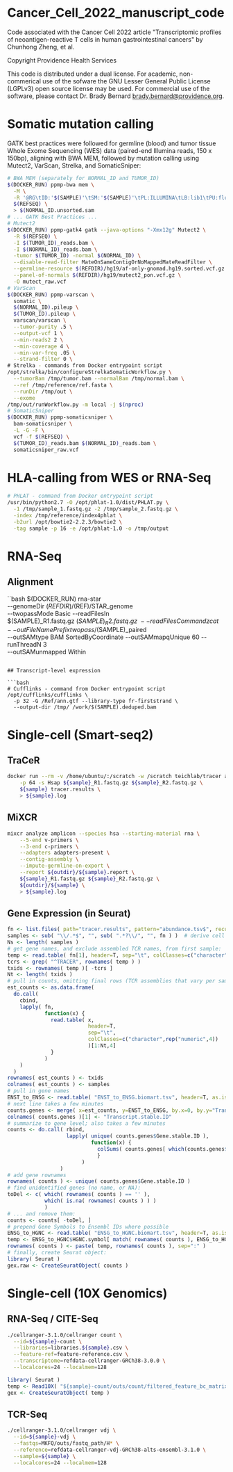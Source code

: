 # Cancer_Cell_2022_manuscript_code

Code associated with the Cancer Cell 2022 article "Transcriptomic profiles of neoantigen-reactive T cells in human gastrointestinal cancers" by Chunhong Zheng, et al.

Copyright Providence Health Services

This code is distributed under a dual license. For academic, non-commerical use of the sofware the GNU Lesser General Public License (LGPLv3) open source license may be used. For commercial use of the software, please contact Dr. Brady Bernard <brady.bernard@providence.org>.

# Somatic mutation calling

GATK best practices were followed for germline (blood) and tumor tissue Whole Exome Sequencing (WES) data (paired-end Illumina reads, 150 x 150bp), aligning with BWA MEM, followed by mutation calling using Mutect2, VarScan, Strelka, and SomaticSniper:

```bash
# BWA MEM (separately for NORMAL_ID and TUMOR_ID)
$(DOCKER_RUN) ppmp-bwa mem \
  -M \
  -R '@RG\tID:'$(SAMPLE)'\tSM:'$(SAMPLE)'\tPL:ILLUMINA\tLB:lib1\tPU:flowcell-barcode.lane' \
  $(REFSEQ) \
  > $(NORMAL_ID.unsorted.sam
# ... GATK Best Practices ... 
# Mutect2
$(DOCKER_RUN) ppmp-gatk4 gatk --java-options "-Xmx12g" Mutect2 \
  -R $(REFSEQ) \
  -I $(TUMOR_ID)_reads.bam \
  -I $(NORMAL_ID)_reads.bam \
  -tumor $(TUMOR_ID) -normal $(NORMAL_ID) \
  --disable-read-filter MateOnSameContigOrNoMappedMateReadFilter \
  --germline-resource $(REFDIR)/hg19/af-only-gnomad.hg19.sorted.vcf.gz \
  --panel-of-normals $(REFDIR)/hg19/mutect2_pon.vcf.gz \
  -O mutect_raw.vcf
# VarScan
$(DOCKER_RUN) ppmp-varscan \
  somatic \
  $(NORMAL_ID).pileup \
  $(TUMOR_ID).pileup \
  varscan/varscan \
  --tumor-purity .5 \
  --output-vcf 1 \
  --min-reads2 2 \
  --min-coverage 4 \
  --min-var-freq .05 \
  --strand-filter 0 \
# Strelka - commands from Docker entrypoint script
/opt/strelka/bin/configureStrelkaSomaticWorkflow.py \
  --tumorBam /tmp/tumor.bam --normalBam /tmp/normal.bam \
  --ref /tmp/reference/ref.fasta \
  --runDir /tmp/out \
  --exome
/tmp/out/runWorkflow.py -m local -j $(nproc)
# SomaticSniper
$(DOCKER_RUN) ppmp-somaticsniper \
  bam-somaticsniper \
  -L -G -F \
  vcf -f $(REFSEQ) \
  $(TUMOR_ID)_reads.bam $(NORMAL_ID)_reads.bam \
  somaticsniper_raw.vcf 
```

# HLA-calling from WES or RNA-Seq

```bash
# PHLAT - command from Docker entrypoint script
/usr/bin/python2.7 -O /opt/phlat-1.0/dist/PHLAT.py \
  -1 /tmp/sample_1.fastq.gz -2 /tmp/sample_2.fastq.gz \
  -index /tmp/reference/index4phlat \
  -b2url /opt/bowtie2-2.2.3/bowtie2 \
  -tag sample -p 16 -e /opt/phlat-1.0 -o /tmp/output
```

# RNA-Seq

## Alignment

``bash
$(DOCKER_RUN) rna-star \
  --genomeDir $(REFDIR)/$(REF)/STAR_genome \
  --twopassMode Basic --readFilesIn \
  $(SAMPLE)_R1.fastq.gz $(SAMPLE)_R2.fastq.gz \
  --readFilesCommand zcat \
  --outFileNamePrefix twopass/$(SAMPLE)_paired \
  --outSAMtype BAM SortedByCoordinate --outSAMmapqUnique 60 --runThreadN 3 \
  --outSAMunmapped Within
```

## Transcript-level expression

```bash
# Cufflinks - command from Docker entrypoint script
/opt/cufflinks/cufflinks \
  -p 32 -G /Ref/ann.gtf --library-type fr-firststrand \
  --output-dir /tmp/ /work/$(SAMPLE).deduped.bam
```

# Single-cell (Smart-seq2)

## TraCeR

```bash
docker run --rm -v /home/ubuntu/:/scratch -w /scratch teichlab/tracer assemble \
    -p 64 -s Hsap ${sample}_R1.fastq.gz ${sample}_R2.fastq.gz \
    ${sample} tracer.results \
    > ${sample}.log
```

## MiXCR

```bash
mixcr analyze amplicon --species hsa --starting-material rna \
    --5-end v-primers \
    --3-end c-primers \
    --adapters adapters-present \
    --contig-assembly \
    --impute-germline-on-export \
    --report ${outdir}/${sample}.report \
    ${sample}_R1.fastq.gz ${sample}_R2.fastq.gz \
    ${outdir}/${sample} \
    > ${sample}.log
```

## Gene Expression (in Seurat)

```R
fn <- list.files( path="tracer.results", pattern="abundance.tsv$", recursive=T, full.names=T )
samples <- sub( "\\/.*$", "", sub( ".*?\\/", "", fn ) )  # derive cell names from folders created by TraCeR
Ns <- length( samples )
# get gene names, and exclude assembled TCR names, from first sample:
temp <- read.table( fn[1], header=T, sep="\t", colClasses=c("character",rep("numeric",4)), row.names=1 )
tcrs <- grep( "^TRACER", rownames( temp ) )
txids <- rownames( temp )[ -tcrs ]
Nt <- length( txids )
# pull in counts, omitting final rows (TCR assemblies that vary per sample), takes a few minutes
est_counts <- as.data.frame(
  do.call(
    cbind,
    lapply( fn,
            function(x) {
              read.table( x,
                          header=T,
                          sep="\t",
                          colClasses=c("character",rep("numeric",4))
                          )[1:Nt,4]
              }
            )
    )
  )
rownames( est_counts ) <- txids
colnames( est_counts ) <- samples
# pull in gene names
ENST_to_ENSG <- read.table( "ENST_to_ENSG.biomart.tsv", header=T, as.is=T, sep="\t" )
# next line takes a few minutes
counts.genes <- merge( x=est_counts, y=ENST_to_ENSG, by.x=0, by.y="Transcript.stable.ID", all.x=T, all.y=F )
colnames( counts.genes )[1] <- "Transcript.stable.ID"
# summarize to gene level; also takes a few minutes
counts <- do.call( rbind,
                   lapply( unique( counts.genes$Gene.stable.ID ),
                           function(x) {
                             colSums( counts.genes[ which(counts.genes$Gene.stable.ID == x), 2:(Ns+1) ] )
                             }
                        )
                 )
# add gene rownames
rownames( counts ) <- unique( counts.genes$Gene.stable.ID )
# find unidentified genes (no name, or NA):
toDel <- c( which( rownames( counts ) == '' ),
            which( is.na( rownames( counts ) ) )
            )
# ... and remove them:
counts <- counts[ -toDel, ]
# prepend Gene Symbols to Ensembl IDs where possible
ENSG_to_HGNC <- read.table( "ENSG_to_HGNC.biomart.tsv", header=T, as.is=T, sep="\t" )
temp <- ENSG_to_HGNC$HGNC.symbol[ match( rownames( counts ), ENSG_to_HGNC$Gene.stable.ID ) ]
rownames( counts ) <- paste( temp, rownames( counts ), sep=":" )
# finally, create Seurat object:
library( Seurat )
gex.raw <- CreateSeuratObject( counts )
```

# Single-cell (10X Genomics)

## RNA-Seq / CITE-Seq

```bash
./cellranger-3.1.0/cellranger count \
  --id=${sample}-count \
  --libraries=libraries.${sample}.csv \
  --feature-ref=feature-reference.csv \
  --transcriptome=refdata-cellranger-GRCh38-3.0.0 \
  --localcores=24 --localmem=128
```

```R
library( Seurat )
temp <- Read10X( "${sample}-count/outs/count/filtered_feature_bc_matrix" )[[1]]
gex <- CreateSeuratObject( temp )
```

## TCR-Seq

```bash
./cellranger-3.1.0/cellranger vdj \
  --id=${sample}-vdj \
  --fastqs=MKFQ/outs/fastq_path/H* \
  --reference=refdata-cellranger-vdj-GRCh38-alts-ensembl-3.1.0 \
  --sample=${sample} \
  --localcores=24 --localmem=128
```

